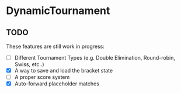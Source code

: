 # DynamicTournament


## TODO

These features are still work in progress:
- [ ] Different Tournament Types (e.g. Double Elimination, Round-robin, Swiss, etc..)
- [x] A way to save and load the bracket state
- [ ] A proper score system
- [x] Auto-forward placeholder matches
